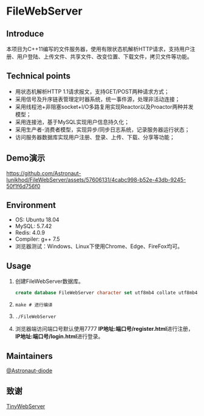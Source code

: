 # FileWebServer

## Introduce

本项目为C++11编写的文件服务器，使用有限状态机解析HTTP请求，支持用户注册、用户登陆、上传文件、共享文件、改变位置、下载文件，拷贝文件等功能。

## Technical points

- 用状态机解析HTTP 1.1请求报文，支持GET/POST两种请求方式；
- 采用信号及升序链表管理定时器系统，统一事件源，处理非活动连接；
- 采用线程池+非阻塞socket+I/O多路复用实现Reactor以及Proactor两种并发模型；
- 采用连接池，基于MySQL实现用户信息持久化；
- 采用生产者-消费者模型，实现异步/同步日志系统，记录服务器运行状态；
- 访问服务器数据库实现用户注册、登录、上传、下载、分享等功能；



## Demo演示
https://github.com/Astronaut-lunikhod/FileWebServer/assets/57606131/4cabc998-b52e-43db-9245-50f1f6d756f0



## Environment

- OS: Ubuntu 18.04
- MySQL: 5.7.42
- Redis: 4.0.9
- Compiler: g++ 7.5
- 浏览器测试：Windows、Linux下使用Chrome、Edge、FireFox均可。


## Usage


1. 创建FileWebServer数据库。

   ``` sql
   create database FileWebServer character set utf8mb4 collate utf8mb4_unicode_ci;
   ```

2. ``` shell
   make # 进行编译
   ```

3. ``` shell
   ./FileWebServer
   ```

8. 浏览器端访问端口号默认使用7777
   **IP地址:端口号/register.html**进行注册，**IP地址:端口号/login.html**进行登录。
   
## Maintainers

[@Astronaut-diode](https://github.com/Astronaut-diode)

## 致谢

[TinyWebServer](https://github.com/qinguoyi/TinyWebServer)

